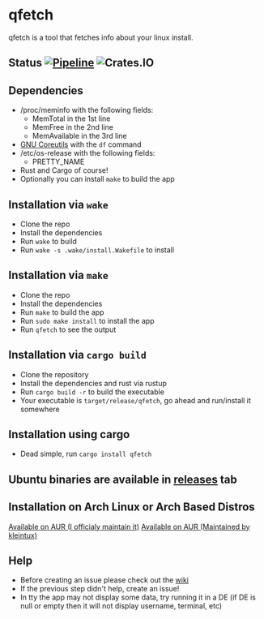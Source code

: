 # qfetch

qfetch is a tool that fetches info about your linux install.

## Status [![Pipeline](https://github.com/mrquantumoff/qfetch/actions/workflows/rust.yml/badge.svg)](https://github.com/mrquantumoff/qfetch/actions/workflows/rust.yml) ![Crates.IO](https://img.shields.io/crates/v/qfetch)

## Dependencies
* /proc/meminfo with the following fields:
    * MemTotal in the 1st line
    * MemFree in the 2nd line
    * MemAvailable in the 3rd line
* [GNU Coreutils](https://www.gnu.org/software/coreutils/) with the ```df``` command
* /etc/os-release with the following fields:
    * PRETTY_NAME
* Rust and Cargo of course!
* Optionally you can install ```make``` to build the app

## Installation via ```wake```
* Clone the repo
* Install the dependencies
* Run ```wake``` to build
* Run ```wake -s .wake/install.Wakefile``` to install

## Installation via ```make```
* Clone the repo
* Install the dependencies
* Run ```make``` to build the app
* Run ```sudo make install``` to install the app
* Run ```qfetch``` to see the output

## Installation via ``` cargo build ```
* Clone the repository
* Install the dependencies and rust via rustup
* Run ```cargo build -r``` to build the executable
* Your executable is ```target/release/qfetch```, go ahead and run/install it somewhere
## Installation using cargo
* Dead simple, run ```cargo install qfetch```

## Ubuntu binaries are available in [releases](https://github.com/mrquantumoff/qfetch/releases) tab

## Installation on Arch Linux or Arch Based Distros
[Available on AUR (I officialy maintain it)](https://aur.archlinux.org/packages/qfetch-bin/)
[Available on AUR (Maintained by kleintux)](https://aur.archlinux.org/packages/qfetch)
## Help
* Before creating an issue please check out the [wiki](https://github.com/mrquantumoff/qfetch/wiki/Setting-up-ASCII-logos)
* If the previous step didn't help, create an issue!
* In tty the app may not display some data, try running it in a DE (if DE is null or empty then it will not display username, terminal, etc)
